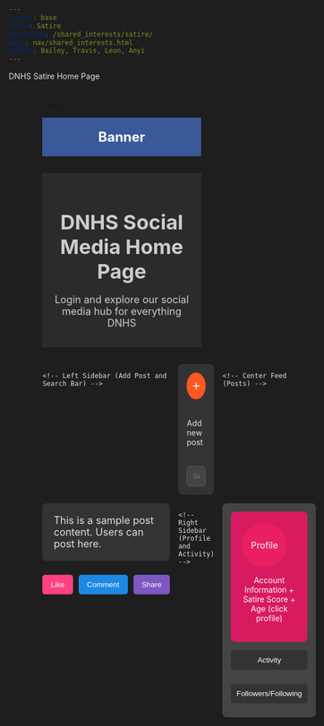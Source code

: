 ```yaml
---
layout: base
title: Satire
permalink: /shared_interests/satire/
menu: nav/shared_interests.html
author: Bailey, Travis, Leon, Anyi
---
```


DNHS Satire Home Page

<style>
  /* Reset */
  * {
    margin: 0;
    padding: 0;
    box-sizing: border-box;
  }

  /* Background and text color */
  html {
    font-family: Arial, sans-serif;
    background-color: #1e1e1e; /* Dark background */
    color: #e0e0e0; /* Light text */
  }

  /* Container to center everything */
  .container {
    width: 80%;
    margin: auto;
    display: flex;
    flex-direction: column;
    gap: 15px;
    padding: 20px;
  }

  /* Banner */
  .banner {
    width: 100%;
    background-color: #3b5998; /* Deep blue */
    padding: 20px;
    text-align: center;
    font-size: 24px;
    font-weight: bold;
    color: #ffffff;
    margin-bottom: 15px;
  }

  /* Intro Blurb */
  .intro-blurb {
    background-color: #2b2b2b; /* Dark grey */
    padding: 15px;
    text-align: center;
    font-size: 18px;
    color: #cccccc;
  }

  /* Main layout - Sidebar and Feed */
  .main-layout {
    display: grid;
    grid-template-columns: 1fr 3fr 1fr;
    gap: 15px;
    margin-top: 15px;
  }

  /* Left Sidebar */
  .left-sidebar {
    display: flex;
    flex-direction: column;
    gap: 20px;
    align-items: center;
    padding: 15px;
    background-color: #333333;
    border-radius: 8px;
  }

  .add-post {
    background-color: #ff5722;
    color: white;
    font-size: 24px;
    padding: 10px;
    border: none;
    border-radius: 50%;
    cursor: pointer;
  }

  .search-bar input {
    padding: 10px;
    width: 100%;
    background-color: #444444;
    border: 1px solid #555;
    border-radius: 5px;
    color: #ffffff;
  }

  /* Center Feed */
  .feed {
    display: flex;
    flex-direction: column;
    gap: 15px;
  }

  .post {
    background-color: #333333;
    padding: 20px;
    border-radius: 8px;
    font-size: 18px;
    color: #e0e0e0;
  }

  .post-actions {
    display: flex;
    gap: 10px;
    justify-content: center;
    margin-top: 10px;
  }

  .post-actions button {
    padding: 10px 15px;
    border: none;
    border-radius: 5px;
    cursor: pointer;
    color: #ffffff;
  }

  .like {
    background-color: #ff4081;
  }

  .comment {
    background-color: #1e88e5;
  }

  .share {
    background-color: #7e57c2;
  }

  /* Right Sidebar */
  .right-sidebar {
    display: flex;
    flex-direction: column;
    gap: 15px;
    padding: 15px;
    background-color: #444444;
    border-radius: 8px;
  }

  .profile {
    background-color: #d81b60;
    padding: 20px;
    border-radius: 8px;
    text-align: center;
    color: #ffffff;
  }

  .profile-pic {
    width: 80px;
    height: 80px;
    border-radius: 50%;
    background-color: #e91e63;
    display: flex;
    align-items: center;
    justify-content: center;
    font-size: 16px;
    color: #ffffff;
    margin-bottom: 10px;
  }

  .activity, .followers-following {
    width: 100%;
  }

  .activity button, .followers-following button {
    width: 100%;
    padding: 10px;
    border: none;
    border-radius: 5px;
    cursor: pointer;
    background-color: #333333;
    color: #ffffff;
    margin-bottom: 10px;
  }
</style>

<!-- HTML Structure -->
<div class="container">
  <!-- Login Bar -->
  <div class="login-bar">
    <a href="#">Login</a>
  </div>

  <!-- Banner Section -->
  <div class="banner">
    Banner
  </div>

  <!-- Intro Blurb -->
  <div class="intro-blurb">
    <h1>DNHS Social Media Home Page</h1>
    <p>Login and explore our social media hub for everything DNHS</p>
  </div>

  <!-- Main Layout with Sidebar and Feed -->
  <div class="main-layout">
    
    <!-- Left Sidebar (Add Post and Search Bar) -->
  <div class="left-sidebar">
      <button class="add-post">+</button>
      <p>Add new post</p>
      <div class="search-bar">
        <input type="text" placeholder="Search...">
      </div>
  </div>

    <!-- Center Feed (Posts) -->
  <div class="feed">
      <div class="post">This is a sample post content. Users can post here.</div>
      <div class="post-actions">
        <button class="like">Like</button>
        <button class="comment">Comment</button>
        <button class="share">Share</button>
      </div>
  </div>

    <!-- Right Sidebar (Profile and Activity) -->
  <div class="right-sidebar">
      <div class="profile">
        <div class="profile-pic">Profile</div>
        <p>Account Information + Satire Score + Age (click profile)</p>
      </div>
      <div class="activity">
        <button>Activity</button>
      </div>
      <div class="followers-following">
        <button>Followers/Following</button>
      </div>
    </div>

  </div>
</div>
